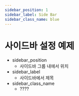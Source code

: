 ```yaml
---
sidebar_position: 1
sidebar_label: Side Bar
sidebar_class_name: blue
---
```

# 사이드바 설정 예제
* sidebar_position
    * 사이드바 그룹 내에서 위치
* sidebar_label
    * 사이드바에서 제목
* sidebar_class_name
    * ????